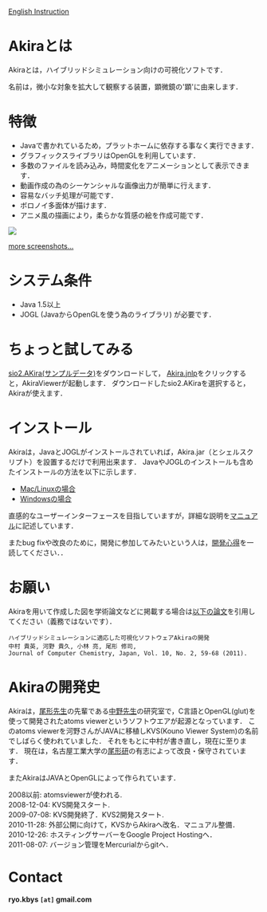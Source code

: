 [English Instruction](EnglishInstruction.md)

# Akiraとは #
Akiraとは，ハイブリッドシミュレーション向けの可視化ソフトです．

名前は，微小な対象を拡大して観察する装置，顕微鏡の'顕'に由来します．


# 特徴 #
  * Javaで書かれているため，プラットホームに依存する事なく実行できます．
  * グラフィックスライブラリはOpenGLを利用しています．
  * 多数のファイルを読み込み，時間変化をアニメーションとして表示できます．
  * 動画作成の為のシーケンシャルな画像出力が簡単に行えます．
  * 容易なバッチ処理が可能です．
  * ボロノイ多面体が描けます．
  * アニメ風の描画により，柔らかな質感の絵を作成可能です．

[![](http://wiki.project-akira.googlecode.com/git/img/screen/screen1-small.png)](http://code.google.com/p/project-akira/wiki/ScreenShots)

[more screenshots...](http://code.google.com/p/project-akira/wiki/ScreenShots)

# システム条件 #
  * Java 1.5以上
  * JOGL (JavaからOpenGLを使う為のライブラリ)
が必要です．

# ちょっと試してみる #
[sio2.AKira(サンプルデータ)](http://project-akira.googlecode.com/files/sio2.Akira)をダウンロードして，
[Akira.jnlp](http://www2.pf-x.net/%7Enkmrtkhd/jnlp/akira-v2/Akira.jnlp)をクリックすると，AkiraViewerが起動します．
ダウンロードしたsio2.AKiraを選択すると，Akiraが使えます．


# インストール #
Akiraは，JavaとJOGLがインストールされていれば，Akira.jar（とシェルスクリプト）を設置するだけで利用出来ます．
JavaやJOGLのインストールも含めたインストールの方法を以下に示します．
  * [Mac/Linuxの場合](http://code.google.com/p/project-akira/wiki/HowToInstallMacLinux)
  * [Windowsの場合](http://code.google.com/p/project-akira/wiki/HowToInstallWindows)

直感的なユーザーインターフェースを目指していますが，詳細な説明を[マニュアル](Manual.md)に記述しています．

またbug fixや改良のために，開発に参加してみたいという人は，[開発心得](http://code.google.com/p/project-akira/wiki/ForDeveloper)を一読してください．．

# お願い #
Akiraを用いて作成した図を学術論文などに掲載する場合は[以下の論文](http://www.jstage.jst.go.jp/article/jccj/10/2/10_59/_article/-char/ja/)を引用してください（義務ではないです）．
```
ハイブリッドシミュレーションに適応した可視化ソフトウェアAkiraの開発
中村 貴英, 河野 貴久, 小林 亮, 尾形 修司,
Journal of Computer Chemistry, Japan, Vol. 10, No. 2, 59-68 (2011).
```



# Akiraの開発史 #
Akiraは，[尾形先生](http://locs.bw.nitech.ac.jp/mediawiki/index.php/メインページ)の先輩である[中野先生](http://physics.usc.edu/Faculty/Nakano/)の研究室で，C言語とOpenGL(glut)を使って開発されたatoms viewerというソフトウエアが起源となっています．
このatoms viewerを河野さんがJAVAに移植しKVS(Kouno Viewer System)の名前でしばらく使われていました．
それをもとに中村が書き直し，現在に至ります．
現在は，名古屋工業大学の[尾形研](http://locs.bw.nitech.ac.jp/mediawiki/index.php/メインページ)の有志によって改良・保守されています．

またAkiraはJAVAとOpenGLによって作られています．

2008以前: atomsviewerが使われる. <br>
2008-12-04: KVS開発スタート. <br>
2009-07-08: KVS開発終了．KVS2開発スタート. <br>
2010-11-28: 外部公開に向けて，KVSからAkiraへ改名．マニュアル整備． <br>
2010-12-26: ホスティングサーバーをGoogle Project Hostingへ． <br>
2011-08-07: バージョン管理をMercurialからgitへ． <br>


<h1>Contact</h1>
<b>ryo.kbys <code>[at]</code> gmail.com</b>